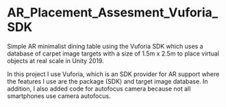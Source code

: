 # AR_Placement_Assesment_Vuforia_SDK
Simple AR minimalist dining table using the Vuforia SDK which uses a database of carpet image targets with a size of 1.5m x 2.5m to place virtual objects at real scale in Unity 2019.

In this project I use Vuforia, which is an SDK provider for AR support where the features I use are the package (SDK) and target image database.
In addition, I also added code for autofocus camera because not all smartphones use camera autofocus.